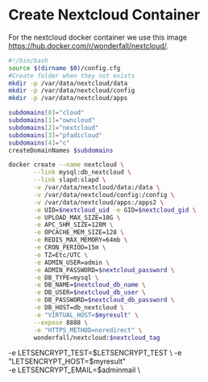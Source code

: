 # Create Nextcloud Container

For the nextcloud docker container we use this image https://hub.docker.com/r/wonderfall/nextcloud/.


```` bash
#!/bin/bash
source $(dirname $0)/config.cfg
#Create folder when they not exists
mkdir -p /var/data/nextcloud/data
mkdir -p /var/data/nextcloud/config
mkdir -p /var/data/nextcloud/apps

subdomains[0]="cloud"
subdomains[1]="owncloud"
subdomains[2]="nextcloud"
subdomains[3]="pfadicloud"
subdomains[4]="c"
createDomainNames $subdomains

docker create --name nextcloud \
       --link mysql:db_nextcloud \
       --link slapd:slapd \
       -v /var/data/nextcloud/data:/data \
       -v /var/data/nextcloud/config:/config \
       -v /var/data/nextcloud/apps:/apps2 \
       -e UID=$nextcloud_uid -e GID=$nextcloud_gid \
       -e UPLOAD_MAX_SIZE=10G \
       -e APC_SHM_SIZE=128M \
       -e OPCACHE_MEM_SIZE=128 \
       -e REDIS_MAX_MEMORY=64mb \
       -e CRON_PERIOD=15m \
       -e TZ=Etc/UTC \
       -e ADMIN_USER=admin \
       -e ADMIN_PASSWORD=$nextcloud_password \
       -e DB_TYPE=mysql \
       -e DB_NAME=$nextcloud_db_name \
       -e DB_USER=$nextcloud_db_user \
       -e DB_PASSWORD=$nextcloud_db_password \
       -e DB_HOST=db_nextcloud \
       -e "VIRTUAL_HOST=$myresult" \
       --expose 8888 \
       -e "HTTPS_METHOD=noredirect" \
       wonderfall/nextcloud:$nextcloud_tag

````
-e LETSENCRYPT_TEST=$LETSENCRYPT_TEST \
-e "LETSENCRYPT_HOST=$myresult" \
-e LETSENCRYPT_EMAIL=$adminmail \
